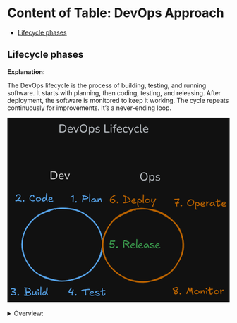 <!-- markdownlint-disable MD033 -->
# Content of Table: DevOps Approach

- [Lifecycle phases](#lifecycle-phases)

## Lifecycle phases

**Explanation:**

The DevOps lifecycle is the process of building, testing, and running software. It starts with planning, then coding, testing, and releasing. After deployment, the software is monitored to keep it working. The cycle repeats continuously for improvements. It’s a never-ending loop.

![alt text](../introduction/assets/images/devops_lifecycle.png)

<details>
    <summary>Overview:</summary>

1. **Never-ending cycle of software delivery:**  DevOps breaks the traditional "release-and-forget" model. Creates a circular flow where software keeps evolving through continuous updates and improvements, with no final "end point."

    <details>
       <summary>Overview:</summary>

    - **Plan:** Product teams and engineers collaborate to define requirements using agile methodologies, with tools automatically tracking progress.

    - **Code:** Developers work in small batches with frequent commits, supported by automated version control and peer review workflows.

    - **Build:** Automated systems compile code and package artifacts while engineers maintain the underlying build infrastructure.

    - **Test:** While test execution is automated, humans design test strategies and maintain test suites to validate quality.

    - **Release:** The transition point where operations teams validate stability, often requiring manual approval for production.

    - **Deploy:** Increasingly automated deployment processes still benefit from human verification for critical systems.

    - **Operate:** Systems run with automated management but require human expertise for complex issues.

    - **Monitor:** Automated alerts and dashboards provide data that engineers analyze to inform improvements.

    </details>

2. **Bridges development and operations:** The lifecycle intentionally connects what were traditionally separate teams (developers writing code and operations running systems) into one collaborative workflow.

3. **Balancing automation with human judgment:** While repetitive tasks are automated, strategic decisions and creative problem-solving remain human-led.

4. **Self-reinforcing feedback loops:** Each phase's outputs automatically trigger the next phase's activities while providing data for ongoing optimization.

5. **Data-driven evolution:** Production metrics and user feedback directly shape future planning decisions, creating a true learning organization.

</details>
